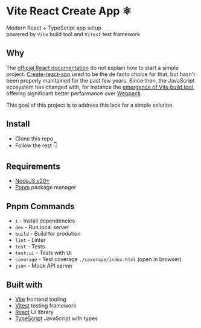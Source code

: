 # Vite React Create App ⚛️

Modern React + TypeScript app setup  
powered by `Vite` build tool and `Vitest` test framework

## Why
The [official React documentation](https://react.dev/learn/start-a-new-react-project) do not explain how to start a simple project. [Create-react-app](https://github.com/facebook/create-react-app) used to be the de facto choice for that, but
hasn't been properly maintained for the past few years. Since then, the JavaScript ecosystem has changed with, for instance the [emergence of Vite build tool](https://2022.stateofjs.com/en-US/libraries/build-tools/), offering significant better performance over [Webpack](https://webpack.js.org/). 

This goal of this project is to address this lack for a simple solution.

## Install
- Clone this repo 
- Follow the rest 👇
 

## Requirements
- [NodeJS v20+](https://nodejs.org/)
- [Pnpm](https://pnpm.io/) package manager


## Pnpm Commands
- `i` - Install dependencies
- `dev` - Run local server
- `build` - Build for prodution
- `lint` - Linter
- `test` - Tests
- `test:ui` - Tests with UI
- `coverage` - Test coverage `./coverage/index.html` (open in browser)
- `json` - Mock API server


## Built with
- [Vite](https://vitejs.dev) frontend tooling
- [Vitest](https://vitest.dev/) testing framework
- [React](https://react.dev/) UI library
- [TypeScript](https://www.typescriptlang.org/) JavaScript with types 
